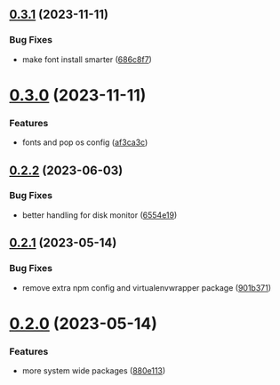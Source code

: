 ## [0.3.1](https://github.com/jmreicha/configs/compare/v0.3.0...v0.3.1) (2023-11-11)


### Bug Fixes

* make font install smarter ([686c8f7](https://github.com/jmreicha/configs/commit/686c8f7540f9b56e7a4ebcd5cd9e73b1b27dac4a))



# [0.3.0](https://github.com/jmreicha/configs/compare/v0.2.2...v0.3.0) (2023-11-11)


### Features

* fonts and pop os config ([af3ca3c](https://github.com/jmreicha/configs/commit/af3ca3c31f96438b82ea37b7e2e8b9666a7e81c4))



## [0.2.2](https://github.com/jmreicha/configs/compare/v0.2.1...v0.2.2) (2023-06-03)


### Bug Fixes

* better handling for disk monitor ([6554e19](https://github.com/jmreicha/configs/commit/6554e19f533601e21e1f45647069851b5fffef67))



## [0.2.1](https://github.com/jmreicha/configs/compare/v0.2.0...v0.2.1) (2023-05-14)


### Bug Fixes

* remove extra npm config and virtualenvwrapper package ([901b371](https://github.com/jmreicha/configs/commit/901b37188a11d946bba61cf30cc60a24994dce52))



# [0.2.0](https://github.com/jmreicha/configs/compare/v0.1.0...v0.2.0) (2023-05-14)


### Features

* more system wide packages ([880e113](https://github.com/jmreicha/configs/commit/880e113a993645bfd46366c6afe6a22c3d19e340))



